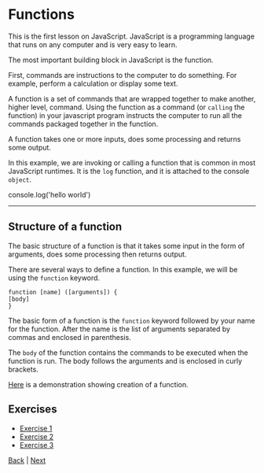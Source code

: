 # Functions

This is the first lesson on JavaScript. JavaScript is a programming language that runs on any computer and is very easy to learn.

The most important building block in JavaScript is the function.

First, commands are instructions to the computer to do something. For example, perform a calculation or display some text.

A function is a set of commands that are wrapped together to make another, higher level, command.
Using the function as a command (or `calling` the function) in your javascript program instructs the computer to run all the commands packaged together in the function.

A function takes one or more inputs, does some processing and returns some output.

In this example, we are invoking or calling a function that is common in most JavaScript runtimes.  It is the `log` function, and it is attached to the console `object`.

<!-- anywhere else on your page -->
<div class="tonic">
console.log('hello world')
</div>

---

## Structure of a function ##

The basic structure of a function is that it takes some input in the form of arguments, does some processing then returns output.

There are several ways to define a function. In this example, we will be using the `function` keyword.

```
function [name] ([arguments]) {
[body]
}
```

The basic form of a function is the `function` keyword followed by your name for the function. After the name is the list of arguments separated by commas and enclosed in parenthesis.

The `body` of the function contains the commands to be executed when the function is run. The body follows the arguments and is enclosed in curly brackets.

[Here](fn-demo) is a demonstration showing creation of a function.

## Exercises

- [Exercise 1](fn-1)
- [Exercise 2](fn-2)
- [Exercise 3](fn-3)

[Back](.) | [Next](nested-functions)
